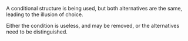 A conditional structure is being used, but both alternatives are the same, leading to the illusion of choice. 

Either the condition is useless, and may be removed, or the alternatives need to be distinguished.

<?php

if ($condition == 2) {
    doSomething();
} else {
    doSomething();
}

$condition == 2 ?     doSomething() :     doSomething();

?>


